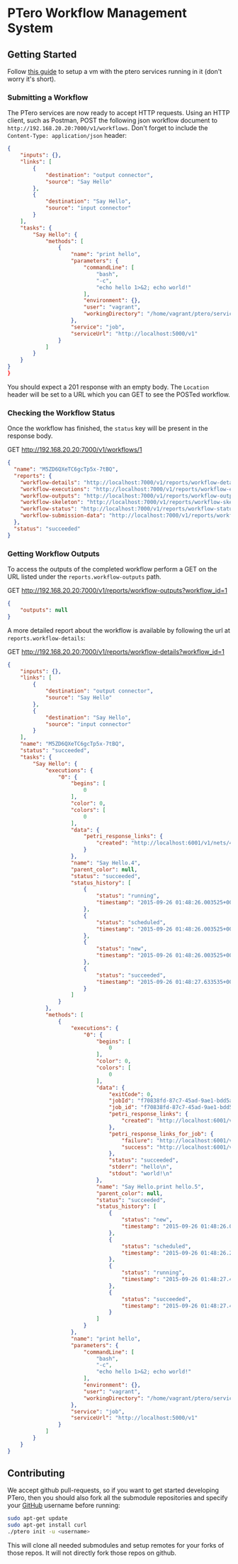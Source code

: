 # PTero Workflow Management System

## Getting Started
Follow [this guide](https://github.com/genome/ptero/wiki/Getting-Started) to setup a vm with the ptero services running in it (don't worry it's short).

### Submitting a Workflow
The PTero services are now ready to accept HTTP requests.  Using an HTTP
client, such as Postman, POST the following json workflow document to
`http://192.168.20.20:7000/v1/workflows`.  Don't forget to include the
`Content-Type: application/json` header:

```json
{
    "inputs": {},
    "links": [
        {
            "destination": "output connector",
            "source": "Say Hello"
        },
        {
            "destination": "Say Hello",
            "source": "input connector"
        }
    ],
    "tasks": {
        "Say Hello": {
            "methods": [
                {
                    "name": "print hello",
                    "parameters": {
                        "commandLine": [
                            "bash",
                            "-c",
                            "echo hello 1>&2; echo world!"
                        ],
                        "environment": {},
                        "user": "vagrant",
                        "workingDirectory": "/home/vagrant/ptero/services/workflow/tests/scripts"
                    },
                    "service": "job",
                    "serviceUrl": "http://localhost:5000/v1"
                }
            ]
        }
    }
}
}
```

You should expect a 201 response with an empty body.  The `Location` header
will be set to a URL which you can GET to see the POSTed workflow.

### Checking the Workflow Status
Once the workflow has finished, the `status` key will be present in the
response body.

GET http://192.168.20.20:7000/v1/workflows/1
```json
{
  "name": "M5ZD6QXeTC6gcTp5x-7tBQ",
  "reports": {
    "workflow-details": "http://localhost:7000/v1/reports/workflow-details?workflow_id=1",
    "workflow-executions": "http://localhost:7000/v1/reports/workflow-executions?workflow_id=1",
    "workflow-outputs": "http://localhost:7000/v1/reports/workflow-outputs?workflow_id=1",
    "workflow-skeleton": "http://localhost:7000/v1/reports/workflow-skeleton?workflow_id=1",
    "workflow-status": "http://localhost:7000/v1/reports/workflow-status?workflow_id=1",
    "workflow-submission-data": "http://localhost:7000/v1/reports/workflow-submission-data?workflow_id=1"
  },
  "status": "succeeded"
}
```

### Getting Workflow Outputs
To access the outputs of the completed workflow perform a GET on the URL listed
under the `reports.workflow-outputs` path.  

GET http://192.168.20.20:7000/v1/reports/workflow-outputs?workflow_id=1
```json
{
    "outputs": null
}
```

A more detailed report about the workflow is available by following the url at `reports.workflow-details`:

GET http://192.168.20.20:7000/v1/reports/workflow-details?workflow_id=1
```json
{
    "inputs": {},
    "links": [
        {
            "destination": "output connector",
            "source": "Say Hello"
        },
        {
            "destination": "Say Hello",
            "source": "input connector"
        }
    ],
    "name": "M5ZD6QXeTC6gcTp5x-7tBQ",
    "status": "succeeded",
    "tasks": {
        "Say Hello": {
            "executions": {
                "0": {
                    "begins": [
                        0
                    ],
                    "color": 0,
                    "colors": [
                        0
                    ],
                    "data": {
                        "petri_response_links": {
                            "created": "http://localhost:6001/v1/nets/4NqFjgmmRFGYwcm0cuHkAg/places/21/tokens?color=0&color_group=0"
                        }
                    },
                    "name": "Say Hello.4",
                    "parent_color": null,
                    "status": "succeeded",
                    "status_history": [
                        {
                            "status": "running",
                            "timestamp": "2015-09-26 01:48:26.003525+00:00"
                        },
                        {
                            "status": "scheduled",
                            "timestamp": "2015-09-26 01:48:26.003525+00:00"
                        },
                        {
                            "status": "new",
                            "timestamp": "2015-09-26 01:48:26.003525+00:00"
                        },
                        {
                            "status": "succeeded",
                            "timestamp": "2015-09-26 01:48:27.633535+00:00"
                        }
                    ]
                }
            },
            "methods": [
                {
                    "executions": {
                        "0": {
                            "begins": [
                                0
                            ],
                            "color": 0,
                            "colors": [
                                0
                            ],
                            "data": {
                                "exitCode": 0,
                                "jobId": "f70838fd-87c7-45ad-9ae1-bdd5a2e6226a",
                                "job_id": "f70838fd-87c7-45ad-9ae1-bdd5a2e6226a",
                                "petri_response_links": {
                                    "created": "http://localhost:6001/v1/nets/4NqFjgmmRFGYwcm0cuHkAg/places/40/tokens?color=0&color_group=0"
                                },
                                "petri_response_links_for_job": {
                                    "failure": "http://localhost:6001/v1/nets/4NqFjgmmRFGYwcm0cuHkAg/places/49/tokens?color=0&color_group=0",
                                    "success": "http://localhost:6001/v1/nets/4NqFjgmmRFGYwcm0cuHkAg/places/15/tokens?color=0&color_group=0"
                                },
                                "status": "succeeded",
                                "stderr": "hello\n",
                                "stdout": "world!\n"
                            },
                            "name": "Say Hello.print hello.5",
                            "parent_color": null,
                            "status": "succeeded",
                            "status_history": [
                                {
                                    "status": "new",
                                    "timestamp": "2015-09-26 01:48:26.099681+00:00"
                                },
                                {
                                    "status": "scheduled",
                                    "timestamp": "2015-09-26 01:48:26.201118+00:00"
                                },
                                {
                                    "status": "running",
                                    "timestamp": "2015-09-26 01:48:27.422265+00:00"
                                },
                                {
                                    "status": "succeeded",
                                    "timestamp": "2015-09-26 01:48:27.463615+00:00"
                                }
                            ]
                        }
                    },
                    "name": "print hello",
                    "parameters": {
                        "commandLine": [
                            "bash",
                            "-c",
                            "echo hello 1>&2; echo world!"
                        ],
                        "environment": {},
                        "user": "vagrant",
                        "workingDirectory": "/home/vagrant/ptero/services/workflow/tests/scripts"
                    },
                    "service": "job",
                    "serviceUrl": "http://localhost:5000/v1"
                }
            ]
        }
    }
}
```

## Contributing
We accept github pull-requests, so if you want to get started developing PTero,
then you should also fork all the submodule repositories and specify your 
[GitHub](https://github.com/) username before running:

```bash
sudo apt-get update
sudo apt-get install curl
./ptero init -u <username>
```

This will clone all needed submodules and setup remotes for your forks of those
repos.  It will not directly fork those repos on github.

